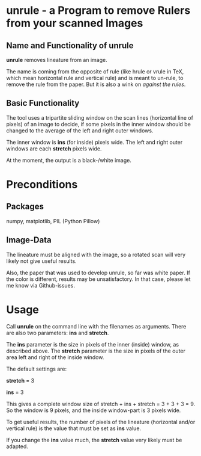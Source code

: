 # **unrule** - a Program to remove Rulers from your scanned Images

## Name and Functionality of **unrule**
**unrule** removes lineature from an image.

The name is coming from the opposite of rule (like hrule or vrule in TeX, which
mean horizontal rule and vertical rule) and is meant to un-rule, to remove the
rule from the paper.
But it is also a wink on _against the rules_.


## Basic Functionality

The tool uses a tripartite sliding window on the scan lines (horizontal
line of pixels) of an image to decide, if some pixels in the inner window
should be changed to the average of the left and right outer windows.

The inner window is **ins** (for inside) pixels wide.
The left and right outer windows are each **stretch** pixels wide.

At the moment, the output is a black-/white image.


# Preconditions

## Packages
numpy,
matplotlib,
PIL (Python Pillow)

## Image-Data
The lineature must be aligned with the image, so a rotated scan will very
likely not give useful results.

Also, the paper that was used to develop unrule, so far was white paper.
If the color is different, results may be unsatisfactory. In that case,
please let me know via Github-issues.



# Usage

Call **unrule** on the command line with the filenames as arguments.
There are also two parameters:
    **ins**
and
    **stretch**.


The **ins** parameter is the size in pixels of the inner (inside) window, as described above.
The **stretch** parameter is the size in pixels of the outer area left and right of the inside window.

The default settings are:

**stretch** = 3

**ins** = 3

This gives a complete window size of stretch + ins + stretch = 3 + 3 + 3 = 9.
So the window is 9 pixels, and the inside window-part is 3 pixels wide.

To get useful results, the number of pixels of the lineature (horizontal and/or vertical rule)
is the value that must be set as **ins** value.

If you change the **ins** value much, the **stretch** value very likely must be adapted.
